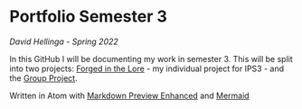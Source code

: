 # Portfolio Semester 3

*David Hellinga - Spring 2022*

In this GitHub I will be documenting my work in semester 3. This will be split into two projects: [Forged in the Lore](Forged-in-the-Lore/README.md) - my individual project for IPS3 - and the [Group Project](Group-Project/README.md).


Written in Atom with [Markdown Preview Enhanced](https://shd101wyy.github.io/markdown-preview-enhanced/#/) and [Mermaid](https://mermaid-js.github.io/mermaid/#/)
